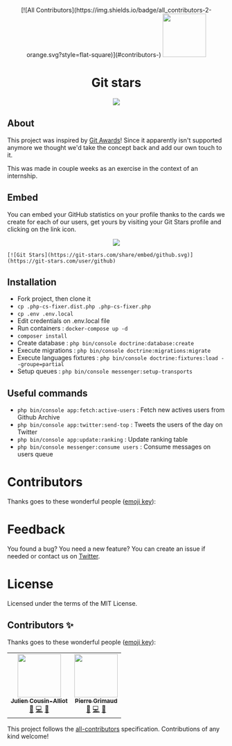 <p align="center">
<!-- ALL-CONTRIBUTORS-BADGE:START - Do not remove or modify this section -->
[![All Contributors](https://img.shields.io/badge/all_contributors-2-orange.svg?style=flat-square)](#contributors-)
<!-- ALL-CONTRIBUTORS-BADGE:END -->
    <img width="100" src="https://user-images.githubusercontent.com/1866496/123269537-5f90b480-d4ff-11eb-9c71-ea0c5b6365d4.png"/>
</p>

<h1 align="center">Git stars</h1>

<p align="center">
    <img src="https://img.shields.io/static/v1?label=php&message=%3E=8&color=blue">
</p>

## About

This project was inspired by [Git Awards](http://git-awards.com)!
Since it apparently isn't supported anymore we thought we'd take the concept back and add our own touch to it.

This was made in couple weeks as an exercise in the context of an internship.

## Embed

You can embed your GitHub statistics on your profile thanks to the cards we create for each of our users, get yours by visiting your Git Stars profile and clicking on the link icon.

<p align="center">
    <img src="https://git-stars.com/share/embed/github.svg">
</p>

```
[![Git Stars](https://git-stars.com/share/embed/github.svg)](https://git-stars.com/user/github)
```

## Installation

- Fork project, then clone it
- `cp .php-cs-fixer.dist.php .php-cs-fixer.php`
- `cp .env .env.local`
- Edit credentials on .env.local file
- Run containers : `docker-compose up -d`
- `composer install`
- Create database : `php bin/console doctrine:database:create`
- Execute migrations : `php bin/console doctrine:migrations:migrate`
- Execute languages fixtures : `php bin/console doctrine:fixtures:load --groupe=partial`
- Setup queues : `php bin/console messenger:setup-transports`

## Useful commands

- `php bin/console app:fetch:active-users` : Fetch new actives users from Github Archive
- `php bin/console app:twitter:send-top` : Tweets the users of the day on Twitter
- `php bin/console app:update:ranking` : Update ranking table
- `php bin/console messenger:consume users` : Consume messages on users queue

# Contributors
Thanks goes to these wonderful people ([emoji key](https://allcontributors.org/docs/en/emoji-key)):

# Feedback

You found a bug? You need a new feature? You can create an issue if needed or contact us on [Twitter](https://twitter.com/pgrimaud_).

# License

Licensed under the terms of the MIT License.
## Contributors ✨

Thanks goes to these wonderful people ([emoji key](https://allcontributors.org/docs/en/emoji-key)):

<!-- ALL-CONTRIBUTORS-LIST:START - Do not remove or modify this section -->
<!-- prettier-ignore-start -->
<!-- markdownlint-disable -->
<table>
  <tr>
    <td align="center"><a href="https://www.nispeon.tk"><img src="https://avatars.githubusercontent.com/u/37938250?v=4?s=100" width="100px;" alt=""/><br /><sub><b>Julien Cousin-Alliot</b></sub></a><br /><a href="#ideas-Nispeon" title="Ideas, Planning, & Feedback">🤔</a> <a href="https://github.com/pgrimaud/git-stars/commits?author=Nispeon" title="Code">💻</a> <a href="https://github.com/pgrimaud/git-stars/commits?author=Nispeon" title="Documentation">📖</a></td>
    <td align="center"><a href="https://github.com/pgrimaud"><img src="https://avatars.githubusercontent.com/u/1866496?v=4?s=100" width="100px;" alt=""/><br /><sub><b>Pierre Grimaud</b></sub></a><br /><a href="#ideas-pgrimaud" title="Ideas, Planning, & Feedback">🤔</a> <a href="https://github.com/pgrimaud/git-stars/commits?author=pgrimaud" title="Code">💻</a> <a href="https://github.com/pgrimaud/git-stars/commits?author=pgrimaud" title="Documentation">📖</a></td>
  </tr>
</table>

<!-- markdownlint-restore -->
<!-- prettier-ignore-end -->

<!-- ALL-CONTRIBUTORS-LIST:END -->

This project follows the [all-contributors](https://github.com/all-contributors/all-contributors) specification. Contributions of any kind welcome!